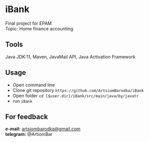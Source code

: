 # iBank
Final project for EPAM  
Topic:  Home finance accounting

## Tools
Java JDK:11, Maven, JavaMail API, Java Activation Framework

## Usage
* Open command line 
* Clone git repository `https://github.com/ArtsiomBarodka/iBank`
* Open folder `cd [$user.dir]/iBank/src/main/java/by/javatr`
* run `iBank` 

## For feedback
**e-mail:** artsiombarodka@gmail.com      
**telegram:** @ArtiomBar
